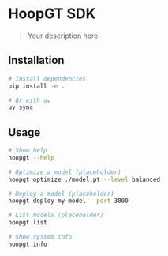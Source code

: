 # HoopGT SDK

> Your description here

## Installation

```bash
# Install dependencies
pip install -e .

# Or with uv
uv sync
```

## Usage

```bash
# Show help
hoopgt --help

# Optimize a model (placeholder)
hoopgt optimize ./model.pt --level balanced

# Deploy a model (placeholder)  
hoopgt deploy my-model --port 3000

# List models (placeholder)
hoopgt list

# Show system info
hoopgt info
```
